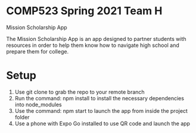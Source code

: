 # COMP523 Spring 2021 Team H

Mission Scholarship App

The Mission Scholarship App is an app designed to partner students with resources in order to help them know how to navigate high school and prepare them for college.

# Setup
1) Use git clone to grab the repo to your remote branch
2) Run the command: npm install to install the necessary dependencies into node_modules
3) Use the command: npm start to launch the app from inside the project folder
4) Use a phone with Expo Go installed to use QR code and launch the app
